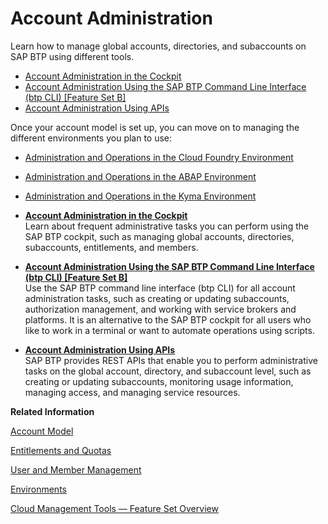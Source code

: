 <!-- loio5d62ec89de39442f8f31d527855cbced -->

# Account Administration

Learn how to manage global accounts, directories, and subaccounts on SAP BTP using different tools.

-   [Account Administration in the Cockpit](Account_Administration_in_the_Cockpit_8061ecc.md)
-   [Account Administration Using the SAP BTP Command Line Interface \(btp CLI\) \[Feature Set B\]](Account_Administration_Using_the_SAP_BTP_Command_Line_Interface_(btp_CLI)_Feature_Set_B_7c6df2d.md)
-   [Account Administration Using APIs](Account_Administration_Using_APIs_1c8db14.md)

Once your account model is set up, you can move on to managing the different environments you plan to use:

-   [Administration and Operations in the Cloud Foundry Environment](Administration_and_Operations_in_the_Cloud_Foundry_Environment_a6b3b81.md)
-   [Administration and Operations in the ABAP Environment](Administration_and_Operations_in_the_ABAP_Environment_c4fd102.md)
-   [Administration and Operations in the Kyma Environment](Administration_and_Operations_in_the_Kyma_Environment_b8e1686.md)

-   **[Account Administration in the Cockpit](Account_Administration_in_the_Cockpit_8061ecc.md "Learn about frequent administrative tasks you can perform using the SAP BTP
                                    cockpit, such as managing global
		accounts, directories, subaccounts, entitlements, and members.")**  
Learn about frequent administrative tasks you can perform using the SAP BTP cockpit, such as managing global accounts, directories, subaccounts, entitlements, and members.
-   **[Account Administration Using the SAP BTP Command Line Interface \(btp CLI\) \[Feature Set B\]](Account_Administration_Using_the_SAP_BTP_Command_Line_Interface_(btp_CLI)_Feature_Set_B_7c6df2d.md "Use the SAP BTP command
			line interface (btp CLI) for all account administration tasks, such as creating or updating subaccounts, authorization management, and
			working with service brokers and platforms. It is an alternative to the SAP BTP cockpit for all users who like to work in a terminal or want to automate operations using scripts. ")**  
Use the SAP BTP command line interface \(btp CLI\) for all account administration tasks, such as creating or updating subaccounts, authorization management, and working with service brokers and platforms. It is an alternative to the SAP BTP cockpit for all users who like to work in a terminal or want to automate operations using scripts.
-   **[Account Administration Using APIs](Account_Administration_Using_APIs_1c8db14.md "SAP BTP provides REST APIs that enable you to perform administrative
		tasks on the global account, directory, and subaccount level, such as creating or updating subaccounts, monitoring usage information, managing
		access, and managing service resources.")**  
SAP BTP provides REST APIs that enable you to perform administrative tasks on the global account, directory, and subaccount level, such as creating or updating subaccounts, monitoring usage information, managing access, and managing service resources.

**Related Information**  


[Account Model](Account_Model_8ed4a70.md#loio8ed4a705efa0431b910056c0acdbf377 "Learn more about the different types of accounts on SAP BTP and how they relate to each other.")

[Entitlements and Quotas](Entitlements_and_Quotas_00aa2c2.md "When you purchase an enterprise account, you’re entitled to use a specific set of resources, such as the amount of memory that can be allocated to your applications.")

[User and Member Management](User_and_Member_Management_cc1c676.md "On the cloud platform, member management happens at all levels from global account to space, while user management is done for deployed applications.")

[Environments](Environments_15547f7.md "Environments constitute the actual platform-as-a-service offering of SAP BTP that allows for the development and administration of business applications. Environments are anchored in SAP BTP on subaccount level.")

[Cloud Management Tools — Feature Set Overview](Cloud_Management_Tools_—_Feature_Set_Overview_caf4e4e.md "Cloud management tools represent the group of technologies designed for managing SAP BTP.")

